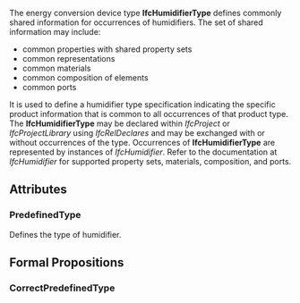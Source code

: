 The energy conversion device type **IfcHumidifierType** defines commonly shared information for occurrences of humidifiers. The set of shared information may include:

* common properties with shared property sets
* common representations
* common materials
* common composition of elements
* common ports


<!-- end of short definition -->

It is used to define a humidifier type specification indicating the specific product information that is common to all occurrences of that product type. The **IfcHumidifierType** may be declared within _IfcProject_ or _IfcProjectLibrary_ using _IfcRelDeclares_ and may be exchanged with or without occurrences of the type. Occurrences of **IfcHumidifierType** are represented by instances of _IfcHumidifier_. Refer to the documentation at _IfcHumidifier_ for supported property sets, materials, composition, and ports.

## Attributes

### PredefinedType
Defines the type of humidifier.

## Formal Propositions

### CorrectPredefinedType

